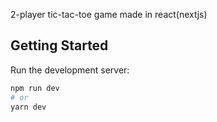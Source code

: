 2-player tic-tac-toe game made in react(nextjs) 

## Getting Started

Run the development server:

```bash
npm run dev
# or
yarn dev
```
